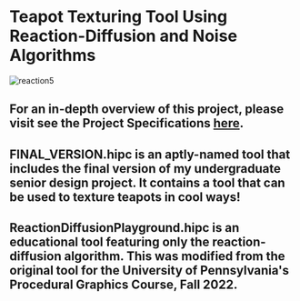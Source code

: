 # Teapot Texturing Tool Using Reaction-Diffusion and Noise Algorithms


![reaction5](https://user-images.githubusercontent.com/60444726/208584356-af48c356-3e29-403f-b5d4-f42c34ea0f8c.png)

## For an in-depth overview of this project, please visit see the Project Specifications [here](https://docs.google.com/document/d/1NJVGoa_NgvcgVSf7SO_GYjiI3xnwLEg0HcXH62ddwUE/edit?usp=sharing).

## FINAL_VERSION.hipc is an aptly-named tool that includes the final version of my undergraduate senior design project. It contains a tool that can be used to texture teapots in cool ways!

## ReactionDiffusionPlayground.hipc is an educational tool featuring only the reaction-diffusion algorithm. This was modified from the original tool for the University of Pennsylvania's Procedural Graphics Course, Fall 2022.
